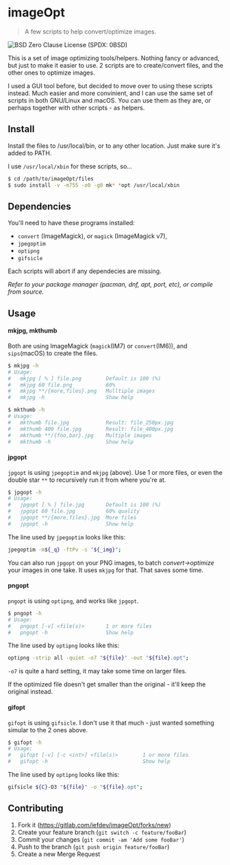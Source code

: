 # imageOpt

> A few scripts to help convert/optimize images.

![][license]

This is a set of image optimizing tools/helpers. Nothing fancy or advanced, but just to make it easier to use. 2 scripts are to create/convert files, and the other ones to optimize images.

I used a GUI tool before, but decided to move over to using these scripts instead. Much easier and more convinient, and I can use the same set of scripts in both GNU/Linux and macOS. You can use them as they are, or perhaps together with other scripts - as helpers.


## Install

Install the files to /usr/local/bin, or to any other location. Just make sure it's added to PATH.

I use `/usr/local/xbin` for these scripts, so...

```bash
$ cd /path/to/imageOpt/files
$ sudo install -v -m755 -o0 -g0 mk* *opt /usr/local/xbin
```

## Dependencies

You'll need to have these programs installed:

- `convert` (ImageMagick), or `magick` (ImageMagick v7),
- `jpegoptim`
- `optipng`
- `gifsicle`

Each scripts will abort if any dependecies are missing.

_Refer to your package manager (pacman, dnf, apt, port, etc), or compile from source._


## Usage

#### mkjpg, mkthumb

Both are using ImageMagick (`magick`(IM7) or `convert`(IM6)), and `sips`(macOS) to create the files.

```bash
$ mkjpg -h
# Usage:
#   mkjpg [ % ] file.png        Default is 100 (%)
#   mkjpg 60 file.png           60%
#   mkjpg **/{more,files}.png   Mulltiple images
#   mkjpg -h                    Show help

$ mkthumb -h
# Usage:
#   mkthumb file.jpg            Result: file_250px.jpg
#   mkthumb 400 file.jpg        Result: file_400px.jpg
#   mkthumb **/{foo,bar}.jpg    Multiple images
#   mkthumb -h                  Show help
```


#### jpgopt

`jpgopt` is using `jpegoptim` and `mkjpg` (above). Use 1 or more files, or even the double star `**` to recursively run it from where you're at.

```bash
$ jpgopt -h
# Usage:
#   jpgopt [ % ] file.jpg       Default is 100 (%)
#   jpgopt 60 file.jpg          60% quality
#   jpgopt **/{more,files}.jpg  More files
#   jpgopt -h                   Show help
```

The line used by `jpegoptim` looks like this:

```bash
jpegoptim -m${_q} -ftPv -s "${_img}";
```

You can also run `jpgopt` on your PNG images, to batch _convert->optimize_ your images in one take. It uses `mkjpg` for that. That saves some time.


#### pngopt

`pngopt` is using `optipng`, and works like `jpgopt`.

```bash
$ pngopt -h
# Usage:
#   pngopt [-v] <file(s)>       1 or more files
#   pngopt -h                   Show help
```

The line used by `optipng` looks like this:

```bash
optipng -strip all -quiet -o7 "${file}" -out "${file}.opt";
```

`-o7` is quite a hard setting, it may take some time on larger files.

If the optimized file doesn't get smaller than the original - it'll keep the original instead.


#### gifopt

`gifopt` is using `gifsicle`. I don't use it that much - just wanted something simular to the 2 ones above.

```bash
$ gifopt -h
# Usage:
#   gifopt [-v] [-c <int>] <file(s)>        1 or more files
#   gifopt -h                               Show help
```

The line used by `optipng` looks like this:

```bash
gifsicle ${C}-O3 "${file}" -o "${file}.opt";
```


## Contributing

1. Fork it (<https://gitlab.com/iefdev/imageOpt/forks/new>)
2. Create your feature branch (`git switch -c feature/fooBar`)
3. Commit your changes (`git commit -am 'Add some fooBar'`)
4. Push to the branch (`git push origin feature/fooBar`)
5. Create a new Merge Request


<!-- Markdown link & img dfn's -->
[license]: https://img.shields.io/badge/License-0BSD-789.svg?style=plastic "BSD Zero Clause License (SPDX: 0BSD)"
[wiki]: https://gitlab.com/iefdev/imageOpt/wikis/
